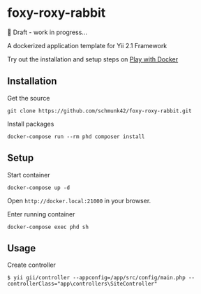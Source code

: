 # foxy-roxy-rabbit

:rotating_light: Draft - work in progress...

A dockerized application template for Yii 2.1 Framework

Try out the installation and setup steps on [Play with Docker](http://labs.play-with-docker.com/)

## Installation

Get the source

    git clone https://github.com/schmunk42/foxy-roxy-rabbit.git

Install packages

    docker-compose run --rm phd composer install

## Setup

Start container

    docker-compose up -d

Open `http://docker.local:21000` in your browser.

Enter running container

    docker-compose exec phd sh

## Usage

Create controller

    $ yii gii/controller --appconfig=/app/src/config/main.php --controllerClass="app\controllers\SiteController"
